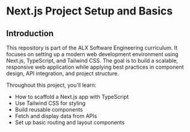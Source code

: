# Next.js Project Setup and Basics

## Introduction

This repository is part of the ALX Software Engineering curriculum. It focuses on setting up a modern web development environment using Next.js, TypeScript, and Tailwind CSS. The goal is to build a scalable, responsive web application while applying best practices in component design, API integration, and project structure.

Throughout this project, you'll learn:
- How to scaffold a Next.js app with TypeScript
- Use Tailwind CSS for styling
- Build reusable components
- Fetch and display data from APIs
- Set up basic routing and layout components
